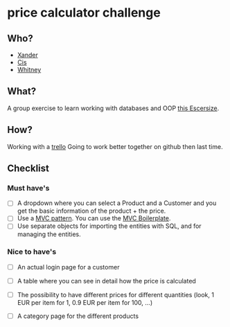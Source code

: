 # price calculator challenge

## Who?
- [Xander](https://github.com/xandervdh)
- [Cis](https://github.com/Beardificent)
- [Whitney](https://github.com/whitneyz)

## What?
A group exercise to learn working with databases and OOP
[this Escersize](challenge.md).

## How?
Working with a [trello]() 
Going to work better together on github then last time.

## Checklist
### Must have's

-[ ] A dropdown where you can select a Product and a Customer and you get the basic information of the product + the price.
-[ ] Use a [MVC pattern](https://en.wikipedia.org/wiki/Model%E2%80%93view%E2%80%93controller). You can use the [MVC Boilerplate](https://github.com/becodeorg/php-mvc-boilerplate).
-[ ] Use separate objects for importing the entities with SQL, and for managing the entities.

### Nice to have's

-[ ] An actual login page for a customer
-[ ] A table where you can see in detail how the price is calculated
-[ ] The possibility to have different prices for different quantities (look, 1 EUR per item for 1, 0.9 EUR per item for 100, ...)
-[ ] A category page for the different products

